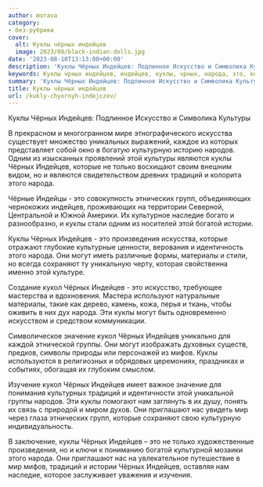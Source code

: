 ```yaml
---
author: morava
category:
- без-рубрики
cover:
  alt: Куклы чёрных индейцев
  image: 2023/08/black-indian-dolls.jpg
date: '2023-08-10T13:13:00+00:00'
description: 'Куклы Чёрных Индейцев: Подлинное Искусство и Символика Культуры В прекрасном и многогранном мире этнографического искусства существует множество...'
keywords: Куклы чрных индейцев, индейцев, куклы, чрных, народа, это, которые, традиций, могут, кукол, искусство, культуры, искусства, культурную, народов, одним
summary: 'Куклы Чёрных Индейцев: Подлинное Искусство и Символика Культуры В прекрасном и многогранном мире этнографического искусства существует множество...'
title: Куклы чёрных индейцев
url: /kukly-chyornyh-indejczev/
---
```


Куклы Чёрных Индейцев: Подлинное Искусство и Символика Культуры

В прекрасном и многогранном мире этнографического искусства существует множество уникальных выражений, каждое из которых представляет собой окно в богатую культурную историю народов. Одним из изысканных проявлений этой культуры являются куклы Чёрных Индейцев, которые не только восхищают своим внешним видом, но и являются свидетельством древних традиций и колорита этого народа.

Чёрные Индейцы \- это совокупность этнических групп, объединяющих чернокожих индейцев, проживающих на территории Северной, Центральной и Южной Америки. Их культурное наследие богато и разнообразно, и куклы стали одним из носителей этой богатой истории.

Куклы Чёрных Индейцев \- это произведения искусства, которые отражают глубокие культурные ценности, верования и идентичность этого народа. Они могут иметь различные формы, материалы и стили, но всегда сохраняют ту уникальную черту, которая свойственна именно этой культуре.

Создание кукол Чёрных Индейцев \- это искусство, требующее мастерства и вдохновения. Мастера используют натуральные материалы, такие как дерево, камень, кожа, перья и ткань, чтобы оживить в них дух народа. Эти куклы могут быть одновременно искусством и средством коммуникации.

Символическое значение кукол Чёрных Индейцев уникально для каждой этнической группы. Они могут изображать духовных существ, предков, символы природы или персонажей из мифов. Куклы используются в религиозных и обрядовых церемониях, праздниках и событиях, обогащая их глубоким смыслом.

Изучение кукол Чёрных Индейцев имеет важное значение для понимания культурных традиций и идентичности этой уникальной группы народов. Эти куклы помогают нам заглянуть в их душу, понять их связь с природой и миром духов. Они приглашают нас увидеть мир через глаза этнических групп, которые сохраняют свою культурную индивидуальность.

В заключение, куклы Чёрных Индейцев – это не только художественные произведения, но и ключи к пониманию богатой культурной мозаики этого народа. Они приглашают нас на увлекательное путешествие в мир мифов, традиций и истории Чёрных Индейцев, оставляя нам наследие, которое заслуживает уважения и изучения.